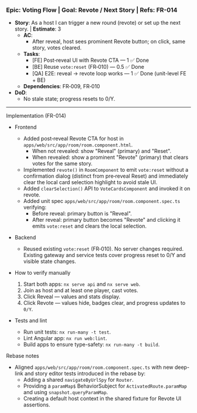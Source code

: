 ### Epic: Voting Flow | **Goal**: Revote / Next Story | **Refs**: FR-014
- **Story**: As a host I can trigger a new round (revote) or set up the next story. | **Estimate**: 3
  - **AC**:
    - After reveal, host sees prominent Revote button; on click, same story, votes cleared.
  - **Tasks**:
    - [FE] Post‑reveal UI with Revote CTA — 1 ✅ Done
    - [BE] Reuse `vote:reset` (FR‑010) — 0.5 ✅ Done
    - [QA] E2E: reveal → revote loop works — 1 ✅ Done (unit-level FE + BE)
  - **Dependencies**: FR‑009, FR‑010
- **DoD**:
    - No stale state; progress resets to 0/Y.

---

Implementation (FR-014)

- Frontend
  - Added post‑reveal Revote CTA for host in `apps/web/src/app/room/room.component.html`.
    - When not revealed: show "Reveal" (primary) and "Reset".
    - When revealed: show a prominent "Revote" (primary) that clears votes for the same story.
  - Implemented `revote()` in `RoomComponent` to emit `vote:reset` without a confirmation dialog (distinct from pre‑reveal Reset) and immediately clear the local card selection highlight to avoid stale UI.
  - Added `clearSelection()` API to `VoteCardsComponent` and invoked it on revote.
  - Added unit spec `apps/web/src/app/room/room.component.spec.ts` verifying:
    - Before reveal: primary button is "Reveal".
    - After reveal: primary button becomes "Revote" and clicking it emits `vote:reset` and clears the local selection.

- Backend
  - Reused existing `vote:reset` (FR‑010). No server changes required. Existing gateway and service tests cover progress reset to 0/Y and visible state changes.

- How to verify manually
  1) Start both apps: `nx serve api` and `nx serve web`.
  2) Join as host and at least one player, cast votes.
  3) Click Reveal — values and stats display.
  4) Click Revote — values hide, badges clear, and progress updates to `0/Y`.

- Tests and lint
  - Run unit tests: `nx run-many -t test`.
  - Lint Angular app: `nx run web:lint`.
  - Build apps to ensure type-safety: `nx run-many -t build`.

Rebase notes

- Aligned `apps/web/src/app/room/room.component.spec.ts` with new deep-link and story editor tests introduced in the rebase by:
  - Adding a shared `navigateByUrlSpy` for `Router`.
  - Providing a `paramMap$` BehaviorSubject for `ActivatedRoute.paramMap` and using `snapshot.queryParamMap`.
  - Creating a default host context in the shared fixture for Revote UI assertions.
